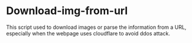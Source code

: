 # Download-img-from-url
This script used to download images or parse the information from a URL, especially when the webpage uses cloudflare to avoid ddos attack.
